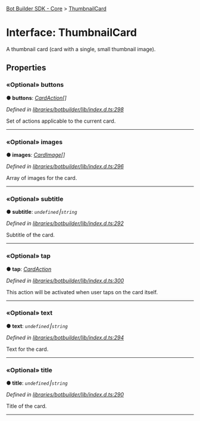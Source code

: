 [Bot Builder SDK - Core](../README.md) > [ThumbnailCard](../interfaces/botbuilder.thumbnailcard.md)



# Interface: ThumbnailCard


A thumbnail card (card with a single, small thumbnail image).


## Properties
<a id="buttons"></a>

### «Optional» buttons

**●  buttons**:  *[CardAction](botbuilder.cardaction.md)[]* 

*Defined in [libraries/botbuilder/lib/index.d.ts:298](https://github.com/Microsoft/botbuilder-js/blob/5422076/libraries/botbuilder/lib/index.d.ts#L298)*



Set of actions applicable to the current card.




___

<a id="images"></a>

### «Optional» images

**●  images**:  *[CardImage](botbuilder.cardimage.md)[]* 

*Defined in [libraries/botbuilder/lib/index.d.ts:296](https://github.com/Microsoft/botbuilder-js/blob/5422076/libraries/botbuilder/lib/index.d.ts#L296)*



Array of images for the card.




___

<a id="subtitle"></a>

### «Optional» subtitle

**●  subtitle**:  *`undefined`⎮`string`* 

*Defined in [libraries/botbuilder/lib/index.d.ts:292](https://github.com/Microsoft/botbuilder-js/blob/5422076/libraries/botbuilder/lib/index.d.ts#L292)*



Subtitle of the card.




___

<a id="tap"></a>

### «Optional» tap

**●  tap**:  *[CardAction](botbuilder.cardaction.md)* 

*Defined in [libraries/botbuilder/lib/index.d.ts:300](https://github.com/Microsoft/botbuilder-js/blob/5422076/libraries/botbuilder/lib/index.d.ts#L300)*



This action will be activated when user taps on the card itself.




___

<a id="text"></a>

### «Optional» text

**●  text**:  *`undefined`⎮`string`* 

*Defined in [libraries/botbuilder/lib/index.d.ts:294](https://github.com/Microsoft/botbuilder-js/blob/5422076/libraries/botbuilder/lib/index.d.ts#L294)*



Text for the card.




___

<a id="title"></a>

### «Optional» title

**●  title**:  *`undefined`⎮`string`* 

*Defined in [libraries/botbuilder/lib/index.d.ts:290](https://github.com/Microsoft/botbuilder-js/blob/5422076/libraries/botbuilder/lib/index.d.ts#L290)*



Title of the card.




___


